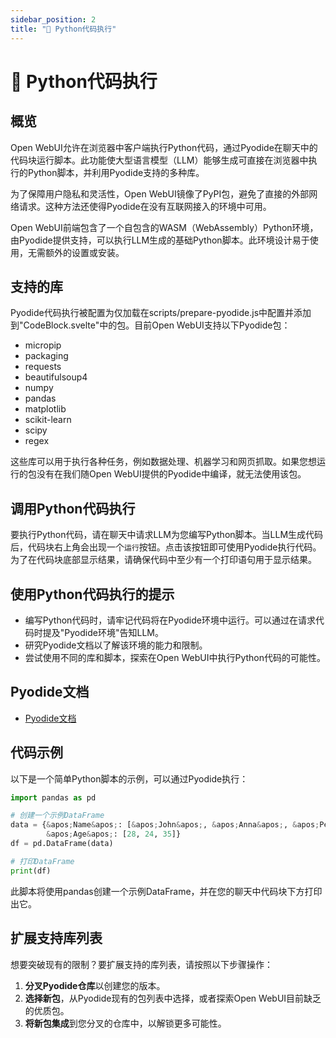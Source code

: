 ```yaml
---
sidebar_position: 2
title: "🐍 Python代码执行"
---
```


# 🐍 Python代码执行

## 概览

Open WebUI允许在浏览器中客户端执行Python代码，通过Pyodide在聊天中的代码块运行脚本。此功能使大型语言模型（LLM）能够生成可直接在浏览器中执行的Python脚本，并利用Pyodide支持的多种库。

为了保障用户隐私和灵活性，Open WebUI镜像了PyPI包，避免了直接的外部网络请求。这种方法还使得Pyodide在没有互联网接入的环境中可用。

Open WebUI前端包含了一个自包含的WASM（WebAssembly）Python环境，由Pyodide提供支持，可以执行LLM生成的基础Python脚本。此环境设计易于使用，无需额外的设置或安装。

## 支持的库

Pyodide代码执行被配置为仅加载在scripts/prepare-pyodide.js中配置并添加到"CodeBlock.svelte"中的包。目前Open WebUI支持以下Pyodide包：

* micropip
* packaging
* requests
* beautifulsoup4
* numpy
* pandas
* matplotlib
* scikit-learn
* scipy
* regex

这些库可以用于执行各种任务，例如数据处理、机器学习和网页抓取。如果您想运行的包没有在我们随Open WebUI提供的Pyodide中编译，就无法使用该包。

## 调用Python代码执行

要执行Python代码，请在聊天中请求LLM为您编写Python脚本。当LLM生成代码后，代码块右上角会出现一个`运行`按钮。点击该按钮即可使用Pyodide执行代码。为了在代码块底部显示结果，请确保代码中至少有一个打印语句用于显示结果。

## 使用Python代码执行的提示

* 编写Python代码时，请牢记代码将在Pyodide环境中运行。可以通过在请求代码时提及"Pyodide环境"告知LLM。
* 研究Pyodide文档以了解该环境的能力和限制。
* 尝试使用不同的库和脚本，探索在Open WebUI中执行Python代码的可能性。

## Pyodide文档

* [Pyodide文档](https://pyodide.org/en/stable/)

## 代码示例

以下是一个简单Python脚本的示例，可以通过Pyodide执行：

```python
import pandas as pd

# 创建一个示例DataFrame
data = {&apos;Name&apos;: [&apos;John&apos;, &apos;Anna&apos;, &apos;Peter&apos;], 
        &apos;Age&apos;: [28, 24, 35]}
df = pd.DataFrame(data)

# 打印DataFrame
print(df)
```

此脚本将使用pandas创建一个示例DataFrame，并在您的聊天中代码块下方打印出它。

## 扩展支持库列表

想要突破现有的限制？要扩展支持的库列表，请按照以下步骤操作：

1. **分叉Pyodide仓库**以创建您的版本。
2. **选择新包**，从Pyodide现有的包列表中选择，或者探索Open WebUI目前缺乏的优质包。
3. **将新包集成**到您分叉的仓库中，以解锁更多可能性。
